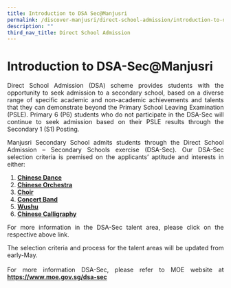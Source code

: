 ```yaml
---
title: Introduction to DSA Sec@Manjusri
permalink: /discover-manjusri/direct-school-admission/introduction-to-dsa-sec-at-manjusri/
description: ""
third_nav_title: Direct School Admission
---
```

# Introduction to DSA-Sec@Manjusri

<p style="text-align: justify;">
Direct School Admission (DSA) scheme provides students with the opportunity to seek admission to a secondary school, based on a diverse range of specific academic and non-academic achievements and talents that they can demonstrate beyond the Primary School Leaving Examination (PSLE). Primary 6 (P6) students who do not participate in the DSA-Sec will continue to seek admission based on their PSLE results through the Secondary 1 (S1) Posting.</p>

<p style="text-align: justify;">Manjusri Secondary School admits students through the Direct School Admission – Secondary Schools exercise (DSA-Sec). Our DSA-Sec selection criteria is premised on the applicants’ aptitude and interests in either: </p>

1.  **<a href="/cca/performing-arts/chinese-dance" target="_blank">Chinese Dance</a>**
2.  <a href="/cca/performing-arts/chinese-orchestra" target="_blank"><b>Chinese Orchestra</b></a>
3.  **<a href="/cca/performing-arts/choir" target="_blank">Choir</a>**
4.  **<a href="/cca/performing-arts/concert-band" target="_blank">Concert Band</a>**
5.  **<a href="/cca/sports/wushu" target="_blank">Wushu</a>**
6.  **<a href="/cca/clubs-and-societies/chinese-calligraphy/" target="_blank">Chinese Calligraphy</a>**

<p style="text-align: justify;">For more information in the&nbsp;DSA-Sec talent area, please click on the respective above link.</p>
	
<p style="text-align: justify;">The selection criteria and process for the talent areas will be updated from early-May. <br><br>For more information DSA-Sec, please refer to MOE website at <a href="https://www.moe.gov.sg/dsa-sec" target="_blank"><b>https://www.moe.gov.sg/dsa-sec</b></a>
	 </p>
